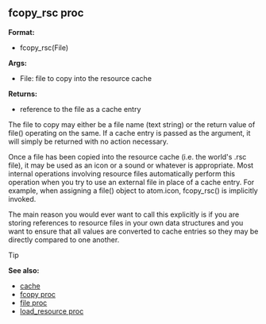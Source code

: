 ## fcopy_rsc proc

**Format:**
+   fcopy_rsc(File)
<!-- -->
**Args:**
+   File: file to copy into the resource cache
<!-- -->
**Returns:**
+   reference to the file as a cache entry


The file to copy may either be a file name (text string) or the
return value of file() operating on the same. If a cache entry is passed
as the argument, it will simply be returned with no action necessary.


Once a file has been copied into the resource cache (i.e. the
world\'s .rsc file), it may be used as an icon or a sound or whatever is
appropriate. Most internal operations involving resource files
automatically perform this operation when you try to use an external
file in place of a cache entry. For example, when assigning a file()
object to atom.icon, fcopy_rsc() is implicitly invoked. 

The
main reason you would ever want to call this explicitly is if you are
storing references to resource files in your own data structures and you
want to ensure that all values are converted to cache entries so they
may be directly compared to one another.

> [!TIP] 
> **See also:**
> +   [cache](/ref/DM/cache.md) 
> +   [fcopy proc](/ref/proc/fcopy.md) 
> +   [file proc](/ref/proc/file.md) 
> +   [load_resource proc](/ref/proc/load_resource.md) <!-- -->